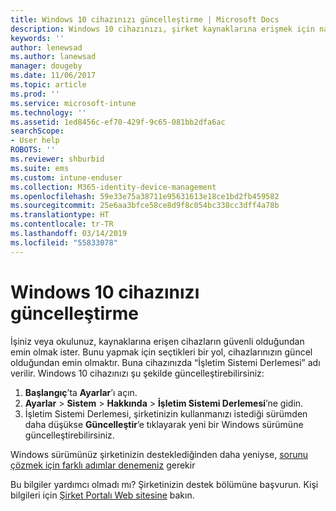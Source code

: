 ```yaml
---
title: Windows 10 cihazınızı güncelleştirme | Microsoft Docs
description: Windows 10 cihazınızı, şirket kaynaklarına erişmek için nasıl güncelleştireceğinizi öğrenin.
keywords: ''
author: lenewsad
ms.author: lanewsad
manager: dougeby
ms.date: 11/06/2017
ms.topic: article
ms.prod: ''
ms.service: microsoft-intune
ms.technology: ''
ms.assetid: 1ed8456c-ef70-429f-9c65-081bb2dfa6ac
searchScope:
- User help
ROBOTS: ''
ms.reviewer: shburbid
ms.suite: ems
ms.custom: intune-enduser
ms.collection: M365-identity-device-management
ms.openlocfilehash: 59e33e75a38711e95631613e18ce1bd2fb459582
ms.sourcegitcommit: 25e6aa3bfce58ce8d9f8c054bc338cc3dff4a78b
ms.translationtype: HT
ms.contentlocale: tr-TR
ms.lasthandoff: 03/14/2019
ms.locfileid: "55833078"
---
```

# <a name="update-your-windows-10-device"></a>Windows 10 cihazınızı güncelleştirme

İşiniz veya okulunuz, kaynaklarına erişen cihazların güvenli olduğundan emin olmak ister. Bunu yapmak için seçtikleri bir yol, cihazlarınızın güncel olduğundan emin olmaktır. Buna cihazınızda “İşletim Sistemi Derlemesi” adı verilir. Windows 10 cihazınızı şu şekilde güncelleştirebilirsiniz:

1. **Başlangıç**’ta **Ayarlar**’ı açın.
2. **Ayarlar** > **Sistem** > **Hakkında** > **İşletim Sistemi Derlemesi**’ne gidin.
3. İşletim Sistemi Derlemesi, şirketinizin kullanmanızı istediği sürümden daha düşükse **Güncelleştir**’e tıklayarak yeni bir Windows sürümüne güncelleştirebilirsiniz.

Windows sürümünüz şirketinizin desteklediğinden daha yeniyse, [sorunu çözmek için farklı adımlar denemeniz](your-windows-version-isnt-yet-supported.md) gerekir

Bu bilgiler yardımcı olmadı mı? Şirketinizin destek bölümüne başvurun. Kişi bilgileri için [Şirket Portalı Web sitesine](https://go.microsoft.com/fwlink/?linkid=2010980) bakın.
